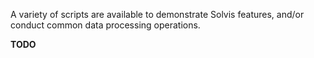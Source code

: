 A variety of scripts are available to demonstrate Solvis features, and/or
conduct common data processing operations.

**TODO**